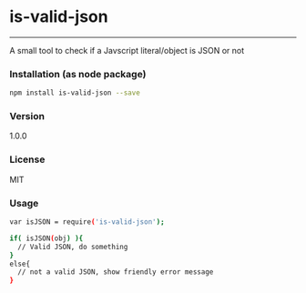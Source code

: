 # is-valid-json
----

A small tool to check if a Javscript literal/object is JSON or not

### Installation (as node package)
```sh
npm install is-valid-json --save
```
### Version
1.0.0

### License
MIT

### Usage

```sh
var isJSON = require('is-valid-json');

if( isJSON(obj) ){
  // Valid JSON, do something
}
else{
  // not a valid JSON, show friendly error message
}
```
